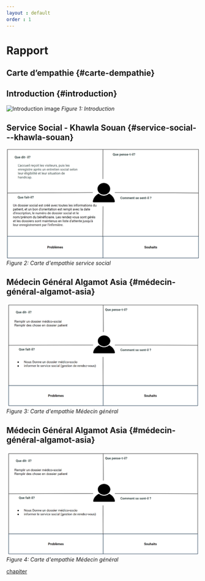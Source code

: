 ```yaml
---
layout : default
order : 1
---
```


# Rapport

## Carte d’empathie {#carte-dempathie}

## Introduction {#introduction}

![Introduction image](./images/Introduction.png)
*Figure 1: Introduction*

## Service Social - Khawla Souan {#service-social---khawla-souan}

![Carte d'empathie service social](./images/service-social.png)
*Figure 2: Carte d'empathie service social*

## Médecin Général Algamot Asia {#médecin-général-algamot-asia}

![Carte d'empathie Médecin général](./images/médecin-générale.png)
*Figure 3: Carte d'empathie Médecin général*

## Médecin Général Algamot Asia {#médecin-général-algamot-asia}

![Carte d'empathie Médecin général](./images/médecin-générale.png)
*Figure 4: Carte d'empathie Médecin général*


[chapiter](./chapiter1.md)